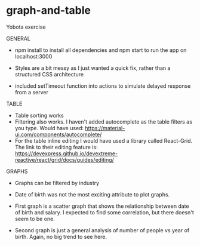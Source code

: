 # graph-and-table
Yobota exercise

GENERAL

- npm install to install all dependencies and npm start to run the app on localhost:3000

- Styles are a bit messy as I just wanted a quick fix, rather than a structured CSS architecture

- included setTimeout function into actions to simulate delayed response from a server

TABLE

- Table sorting works
- Filtering also works. I haven't added autocomplete as the table filters as you type. Would have used: https://material-ui.com/components/autocomplete/
- For the table inline editing I would have used a library called React-Grid. The link to their editing feature is: https://devexpress.github.io/devextreme-reactive/react/grid/docs/guides/editing/

GRAPHS

- Graphs can be filtered by industry

- Date of birth was not the most exciting attribute to plot graphs.

- First graph is a scatter graph that shows the relationship between date of birth and salary. I expected to find some  correlation, but there doesn't seem to be one.

- Second graph is just a general analysis of number of people vs year of birth. Again, no big trend to see here.




